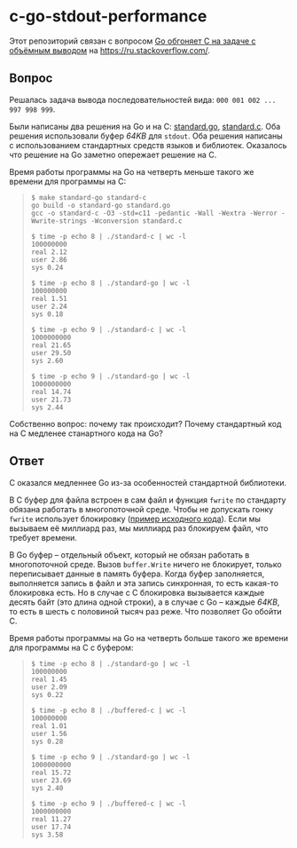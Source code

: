 # c-go-stdout-performance

Этот репозиторий связан с вопросом [Go обгоняет C на задаче с объёмным выводом](https://ru.stackoverflow.com/q/1598560/416121) на https://ru.stackoverflow.com/.

## Вопрос

Решалась задача вывода последовательностей вида: `000 001 002 ... 997 998 999`.

Были написаны два решения на Go и на C: [standard.go](https://github.com/StanislavVolodarskiy/c-go-stdout-performance/blob/main/standard.go), [standard.c](https://github.com/StanislavVolodarskiy/c-go-stdout-performance/blob/main/standard.c). Оба решения использовали буфер *64KB* для `stdout`. Оба решения написаны с использованием стандартных средств языков и библиотек. Оказалось что решение на Go заметно опережает решение на C.

Время работы программы на Go на четверть меньше такого же времени для программы на C:

>     $ make standard-go standard-c
>     go build -o standard-go standard.go
>     gcc -o standard-c -O3 -std=c11 -pedantic -Wall -Wextra -Werror -Wwrite-strings -Wconversion standard.c
>     
>     $ time -p echo 8 | ./standard-c | wc -l
>     100000000
>     real 2.12
>     user 2.86
>     sys 0.24
>     
>     $ time -p echo 8 | ./standard-go | wc -l
>     100000000
>     real 1.51
>     user 2.24
>     sys 0.18
>
>     $ time -p echo 9 | ./standard-c | wc -l
>     1000000000
>     real 21.65
>     user 29.50
>     sys 2.60
>     
>     $ time -p echo 9 | ./standard-go | wc -l
>     1000000000
>     real 14.74
>     user 21.73
>     sys 2.44

Собственно вопрос: почему так происходит? Почему стандартный код на C медленее станартного кода на Go?

## Ответ

С оказался медленнее Go из-за особенностей стандартной библиотеки.

В C буфер для файла встроен в сам файл и функция `fwrite` по стандарту обязана работать в многопоточной среде.  Чтобы не допускать гонку `fwrite` использует блокировку ([пример исходного кода](https://github.com/bminor/glibc/blob/master/libio/iofwrite.c#L37-L40)). Если мы вызываем её миллиард раз, мы миллиард раз блокируем файл, что требует времени.

В Go буфер &ndash; отдельный объект, который не обязан работать в многопоточной среде. Вызов `buffer.Write` ничего не блокирует, только переписывает данные в память буфера. Когда буфер заполняется, выполняется запись в файл и эта запись синхронная, то есть какая-то блокировка есть. Но в случае с C блокировка вызывается каждые десять байт (это длина одной строки), а в случае с Go &ndash; каждые *64KB*, то есть в шесть с половиной тысяч раз реже. Что позволяет Go обойти C.

Время работы программы на Go на четверть больше такого же времени для программы на C с буфером:

>     $ time -p echo 8 | ./standard-go | wc -l
>     100000000
>     real 1.45
>     user 2.09
>     sys 0.22
>     
>     $ time -p echo 8 | ./buffered-c | wc -l
>     100000000
>     real 1.01
>     user 1.56
>     sys 0.28
>     
>     $ time -p echo 9 | ./standard-go | wc -l
>     1000000000
>     real 15.72
>     user 23.69
>     sys 2.40
>     
>     $ time -p echo 9 | ./buffered-c | wc -l
>     1000000000
>     real 11.27
>     user 17.74
>     sys 3.58

